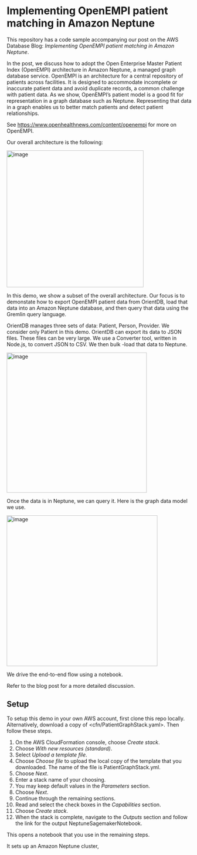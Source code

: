 # Implementing OpenEMPI patient matching in Amazon Neptune

This repository has a code sample accompanying our post on the AWS Database Blog: *Implementing OpenEMPI patient matching in Amazon Neptune*.

In the post, we discuss how to adopt the Open Enterprise Master Patient Index (OpenEMPI) architecture in Amazon Neptune, a managed graph database service. OpenEMPI is an architecture for a central repository of patients across facilities. It is designed to accommodate incomplete or inaccurate patient data and avoid duplicate records, a common challenge with patient data. As we show, OpenEMPI’s patient model is a good fit for representation in a graph database such as Neptune. Representing that data in a graph enables us to better match patients and detect patient relationships.

See <https://www.openhealthnews.com/content/openempi> for more on OpenEMPI.

Our overall architecture is the following:

<img width="373" alt="image" src="https://github.com/aws-samples/neptune-open-empi-migration/assets/9324867/b22884a9-362d-47c1-9132-e8a2ecee5063">

In this demo, we show a subset of the overall architecture. Our focus is to demonstate how to export OpenEMPI patient data from OrientDB, load that data into an Amazon Neptune database, and then query that data using the Gremlin query language. 

OrientDB manages three sets of data: Patient, Person, Provider. We consider only Patient in this demo. OrientDB can export its data to JSON files. These files can be very large. We use a Converter tool, written in Node.js, to convert JSON to CSV. We then bulk -load that data to Neptune.

<img width="382" alt="image" src="https://github.com/aws-samples/neptune-open-empi-migration/assets/9324867/4a81e83a-ff49-48fc-914b-fbfa7d7a441e">

Once the data is in Neptune, we can query it.  Here is the graph data model we use.

<img width="411" alt="image" src="https://github.com/aws-samples/neptune-open-empi-migration/assets/9324867/b8a1dc06-25d4-465d-8a86-9d09ea4f9771">

We drive the end-to-end flow using a notebook. 

Refer to the blog post for a more detailed discussion. 

## Setup
To setup this demo in your own AWS account, first clone this repo locally. Alternatively, download a copy of <cfn/PatientGraphStack.yaml>. Then follow these steps.

1. On the AWS CloudFormation console, choose *Create stack*.
2. Choose *With new resources (standard)*.
3. Select *Upload a template file*.  
4. Choose *Choose file* to upload the local copy of the template that you downloaded. The name of the file is PatientGraphStack.yml.
5. Choose *Next*.
6. Enter a stack name of your choosing. 
7. You may keep default values in the *Parameters* section.
8. Choose *Next*.
9. Continue through the remaining sections.
10. Read and select the check boxes in the *Capabilities* section.
11. Choose *Create stack*.
12. When the stack is complete, navigate to the *Outputs* section and follow the link for the output NeptuneSagemakerNotebook. 

This opens a notebook that you use in the remaining steps.

It sets up an Amazon Neptune cluster,
